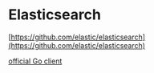 # Elasticsearch

[https://github.com/elastic/elasticsearch](https://github.com/elastic/elasticsearch)

[official Go client](https://github.com/elastic/go-elasticsearch)
